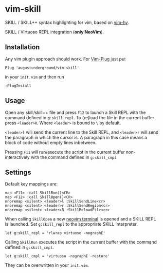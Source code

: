 # vim-skill

SKILL / SKILL++ syntax highlighting for vim,
based on [vim-hy](https://github.com/hylang/vim-hy).

SKILL / Virtuoso REPL integration (**only NeoVim**).

## Installation

Any vim plugin approach should work.
For [Vim-Plug](https://github.com/junegunn/vim-plug) just put

```vim
Plug 'augustunderground/vim-skill'
```

in your `init.vim` and then run

```vim
:PlugInstall
```

## Usage

Open any skill/skill++ file and press `F12` to launch a Skill REPL
with the command defined in `g:skill_repl`.
To (re)load the file in the current buffer press `<leader>R`.
Where `<leader>` is bound to `\` by default.

`<leader>l` will send the current line to the Skill REPL, and
`<leader>r` will send the paragraph in which the cursor is.
A paragraph in this case means a block of code without empty lines
inbetween.

Pressing `F11` will run/execute the script in the current buffer
non-interactively with the command defined in `g:skill_cmpl`

## Settings

Default key mappings are:

```vim
map <F11> :call SkillRun()<CR>
map <F12> :call SkillOpen()<CR>
nnoremap <silent> <leader>l :SkillSendLine<cr>
nnoremap <silent> <leader>r :SkillSendRegion<cr>
nnoremap <silent> <leader>R :SkillReloadFile<cr>
```

When calling `SkillOpen` a new 
[neovim terminal](https://neovim.io/doc/user/nvim_terminal_emulator.html)
is opened and a SKILL REPL is launched.
Set `g:skill_repl` to the appropriate SKILL Interpreter.

```vim
let g:skill_repl = 'rlwrap virtuoso -nographE'
```

Calling `SkillRun` executes the script in the current buffer
with the command defined in `g:skill_cmpl`.

```vim
let g:skill_cmpl = 'virtuoso -nographE -restore'
```

They can be overwritten in your `init.vim`.
